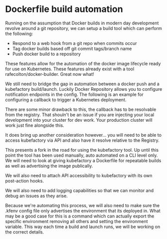 # Dockerfile build automation

Running on the assumption that Docker builds in modern day development revolve around a git repository, we can setup a build tool which can perform the following:

 - Respond to a web hook from a git repo when commits occur
 - Tag docker builds based off git commit tags/branch name
 - Push docker build to a repository

These features allow for the automation of the docker image lifecycle ready for use on Kubernetes. These features already exist with a tool rafecolton/docker-builder. Great now what!

We still need to bridge the gap in automation between a docker push and a kubefactory build/launch. Luckily Docker Repository allows you to configure notification endpoints in the config. The following is an example for configuring a callback to trigger a Kubernetes deployment.

There are some minor drawback to this, the callback has to be resolvable from the registry. That shouln't be an issue if you are injecting your local development into your cluster for dev work. Your production cluster will work just fine alongside this.

It does bring up another consideration however... you will need to be able to access kubefactory via API and also have it resolve relative to the Registry. 

This presents a fork in the road for using the kubefactory tool. Up until this point the tool has been used manually, auto automated on a CLI level only. We will need to look at giving kubefactory a Dockerfile for repeatable builds as well as advertising the image publically.

We will also need to attach API accessibility to kubefactory with its own post-action hooks.

We will also need to add logging capabilities so that we can monitor and debug an issues as they arise.

Because we're automating this process, we will also need to make sure the .kfenv config file only advertises the environment that its deployed in. What may be a good case for this is a command which can actually export the specific environment removing all others and setting the environment variable. This way each time a build and launch runs, we will be working on the correct details.